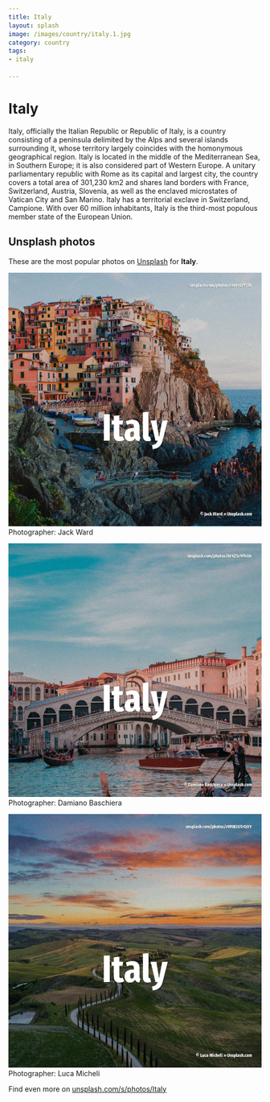 ```yaml
---
title: Italy
layout: splash
image: /images/country/italy.1.jpg
category: country
tags:
- italy

---
```

# Italy

Italy, officially the Italian Republic or Republic of Italy, is a country consisting of a peninsula 
delimited by the Alps and several islands surrounding it, whose territory largely coincides with 
the homonymous geographical region.
Italy is located in the middle of the Mediterranean Sea, in Southern Europe; it is also considered 
part of Western Europe.
A unitary parliamentary republic with Rome as its capital and largest city, the country covers a 
total area of 301,230 km2  and shares land borders with France, Switzerland, Austria, Slovenia, as 
well as the enclaved microstates of Vatican City and San Marino.
Italy has a territorial exclave in Switzerland, Campione.
With over 60 million inhabitants, Italy is the third-most populous member state of the European 
Union.

 
## Unsplash photos
These are the most popular photos on [Unsplash](https://unsplash.com) for **Italy**.
 
![Italy](/images/country/italy.1.jpg)
Photographer:  Jack Ward
 
![Italy](/images/country/italy.2.jpg)
Photographer:  Damiano Baschiera
 
![Italy](/images/country/italy.3.jpg)
Photographer:  Luca Micheli
 
Find even more on [unsplash.com/s/photos/Italy](https://unsplash.com/s/photos/Italy)
 
